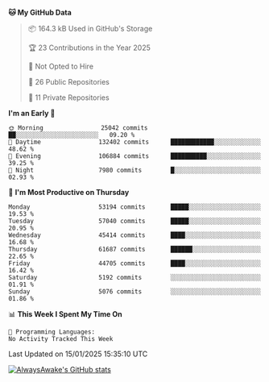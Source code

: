 <!--START_SECTION:waka-->
**🐱 My GitHub Data** 

> 📦 164.3 kB Used in GitHub's Storage 
 > 
> 🏆 23 Contributions in the Year 2025
 > 
> 🚫 Not Opted to Hire
 > 
> 📜 26 Public Repositories 
 > 
> 🔑 11 Private Repositories 
 > 
**I'm an Early 🐤** 

```text
🌞 Morning                25042 commits       ██░░░░░░░░░░░░░░░░░░░░░░░   09.20 % 
🌆 Daytime                132402 commits      ████████████░░░░░░░░░░░░░   48.62 % 
🌃 Evening                106884 commits      ██████████░░░░░░░░░░░░░░░   39.25 % 
🌙 Night                  7980 commits        █░░░░░░░░░░░░░░░░░░░░░░░░   02.93 % 
```
📅 **I'm Most Productive on Thursday** 

```text
Monday                   53194 commits       █████░░░░░░░░░░░░░░░░░░░░   19.53 % 
Tuesday                  57040 commits       █████░░░░░░░░░░░░░░░░░░░░   20.95 % 
Wednesday                45414 commits       ████░░░░░░░░░░░░░░░░░░░░░   16.68 % 
Thursday                 61687 commits       ██████░░░░░░░░░░░░░░░░░░░   22.65 % 
Friday                   44705 commits       ████░░░░░░░░░░░░░░░░░░░░░   16.42 % 
Saturday                 5192 commits        ░░░░░░░░░░░░░░░░░░░░░░░░░   01.91 % 
Sunday                   5076 commits        ░░░░░░░░░░░░░░░░░░░░░░░░░   01.86 % 
```


📊 **This Week I Spent My Time On** 

```text
💬 Programming Languages: 
No Activity Tracked This Week
```


 Last Updated on 15/01/2025 15:35:10 UTC
<!--END_SECTION:waka-->

[![AlwaysAwake's GitHub stats](https://github-readme-stats.vercel.app/api?username=AlwaysAwake&show_icons=true&theme=github_dark&count_private=true)](https://github.com/AlwaysAwake/AlwaysAwake)
